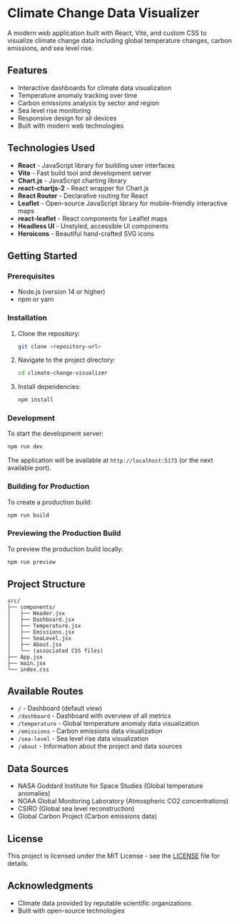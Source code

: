 # Climate Change Data Visualizer

A modern web application built with React, Vite, and custom CSS to visualize climate change data including global temperature changes, carbon emissions, and sea level rise.

## Features

- Interactive dashboards for climate data visualization
- Temperature anomaly tracking over time
- Carbon emissions analysis by sector and region
- Sea level rise monitoring
- Responsive design for all devices
- Built with modern web technologies

## Technologies Used

- **React** - JavaScript library for building user interfaces
- **Vite** - Fast build tool and development server
- **Chart.js** - JavaScript charting library
- **react-chartjs-2** - React wrapper for Chart.js
- **React Router** - Declarative routing for React
- **Leaflet** - Open-source JavaScript library for mobile-friendly interactive maps
- **react-leaflet** - React components for Leaflet maps
- **Headless UI** - Unstyled, accessible UI components
- **Heroicons** - Beautiful hand-crafted SVG icons

## Getting Started

### Prerequisites

- Node.js (version 14 or higher)
- npm or yarn

### Installation

1. Clone the repository:
   ```bash
   git clone <repository-url>
   ```

2. Navigate to the project directory:
   ```bash
   cd climate-change-visualizer
   ```

3. Install dependencies:
   ```bash
   npm install
   ```

### Development

To start the development server:

```bash
npm run dev
```

The application will be available at `http://localhost:5173` (or the next available port).

### Building for Production

To create a production build:

```bash
npm run build
```

### Previewing the Production Build

To preview the production build locally:

```bash
npm run preview
```

## Project Structure

```
src/
├── components/
│   ├── Header.jsx
│   ├── Dashboard.jsx
│   ├── Temperature.jsx
│   ├── Emissions.jsx
│   ├── SeaLevel.jsx
│   ├── About.jsx
│   └── (associated CSS files)
├── App.jsx
├── main.jsx
└── index.css
```

## Available Routes

- `/` - Dashboard (default view)
- `/dashboard` - Dashboard with overview of all metrics
- `/temperature` - Global temperature anomaly data visualization
- `/emissions` - Carbon emissions data visualization
- `/sea-level` - Sea level rise data visualization
- `/about` - Information about the project and data sources

## Data Sources

- NASA Goddard Institute for Space Studies (Global temperature anomalies)
- NOAA Global Monitoring Laboratory (Atmospheric CO2 concentrations)
- CSIRO (Global sea level reconstruction)
- Global Carbon Project (Carbon emissions data)

## License

This project is licensed under the MIT License - see the [LICENSE](LICENSE) file for details.

## Acknowledgments

- Climate data provided by reputable scientific organizations
- Built with open-source technologies